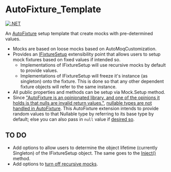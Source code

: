 # AutoFixture_Template
[![.NET](https://github.com/takato1314/autofixture_extensions/actions/workflows/dotnet.yml/badge.svg?branch=main)](https://github.com/takato1314/autofixture_extensions/actions/workflows/dotnet.yml)

An [AutoFixture](https://github.com/AutoFixture/AutoFixture) setup template that create mocks with pre-determined values.
- Mocks are based on loose mocks based on AutoMoqCustomization.
- Provides an [IFixtureSetup](https://github.com/takato1314/autofixture_extensions/blob/main/src/Core/Model/IFixtureSetup.cs) extensibility point that allows users to setup mock fixtures based on fixed values if intended so.
  -  Implementations of IFixtureSetup will use recursive mocks by default to provide values.
  -  Implementations of IFixtureSetup will freeze it's instance (as singleton) onto the fixture. This is done so that any other dependent fixture objects will refer to the same instance.
- All public properties and methods can be setup via Mock.Setup method.
- Since ["AutoFixture is an opinionated library, and one of the opinions it holds is that nulls are invalid return values."](https://stackoverflow.com/questions/21921789/why-does-autofixture-automoq-make-recursive-mocks-by-default#comment33213527_21921789), [nullable types are not handled in AutoFixture](https://github.com/AutoFixture/AutoFixture/issues/731). This AutoFixture extension intends to provide random values to that Nullable type by referring to its base type by default; else you can also pass in `null` value if [desired so](https://github.com/takato1314/autofixture_extensions/blob/main/tests/Core.Tests/Model/ComplexChildFixture.cs#L32).

## TO DO

- Add options to allow users to determine the object lifetime (currently Singleton) of the IFixtureSetup object. The same goes to the [Inject()](https://github.com/takato1314/autofixture_extensions/blob/main/src/Core/Model/BaseFixtureSetup.cs#L43) method.
- Add options to [turn off recursive mocks](https://stackoverflow.com/questions/21921789/why-does-autofixture-automoq-make-recursive-mocks-by-default#comment33213527_21921789).
